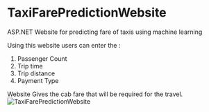 # TaxiFarePredictionWebsite
ASP.NET Website for predicting fare of taxis using machine learning 

Using this website users can enter the :
1. Passenger Count
2. Trip time
3. Trip distance
4. Payment Type

Website Gives the cab fare that will be required for the travel.
![TaxiFarePredictionWebsite](https://user-images.githubusercontent.com/34349569/79848314-8ecd0280-83de-11ea-8e0f-67250154f456.png)
